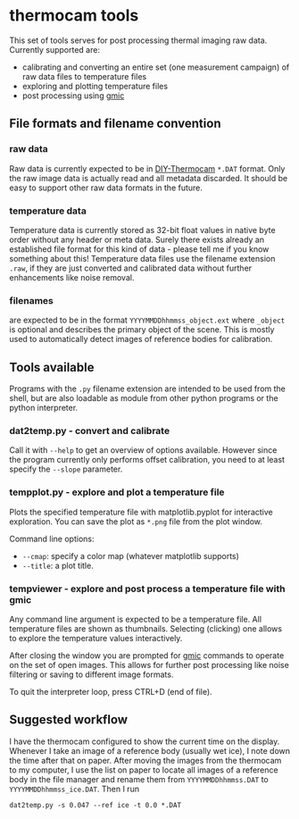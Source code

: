 # thermocam tools

This set of tools serves for post processing thermal imaging raw data.
Currently supported are:

* calibrating and converting an entire set (one measurement campaign) of
  raw data files to temperature files
* exploring and plotting temperature files
* post processing using [gmic](https://gmic.eu) 


## File formats and filename convention
### raw data

Raw data is currently expected to be in
[DIY-Thermocam](https://github.com/maxritter/DIY-Thermocam) `*.DAT` format.
Only the raw image data is actually read and all metadata discarded. It
should be easy to support other raw data formats in the future.


### temperature data

Temperature data is currently stored as 32-bit float values in native
byte order without any header or meta data. Surely there exists already
an established file format for this kind of data - please tell me if
you know something about this! Temperature data files use the filename
extension `.raw`, if they are just converted and calibrated data without
further enhancements like noise removal.


### filenames

are expected to be in the format `YYYYMMDDhhmmss_object.ext` where
`_object` is optional and describes the primary object of the scene. This
is mostly used to automatically detect images of reference bodies for
calibration.


## Tools available

Programs with the `.py` filename extension are intended to be used from the
shell, but are also loadable as module from other python programs or the
python interpreter.


### dat2temp.py - convert and calibrate

Call it with `--help` to get an overview of options available. However
since the program currently only performs offset calibration, you need to
at least specify the `--slope` parameter.


### tempplot.py - explore and plot a temperature file

Plots the specified temperature file with matplotlib.pyplot for interactive
exploration. You can save the plot as `*.png` file from the plot window.

Command line options:

* `--cmap`: specify a color map (whatever matplotlib supports)
* `--title`: a plot title.


### tempviewer - explore and post process a temperature file with gmic

Any command line argument is expected to be a temperature file. All
temperature files are shown as thumbnails. Selecting (clicking) one
allows to explore the temperature values interactively.

After closing the window you are prompted for [gmic](https://gmic.eu)
commands to operate on the set of open images. This allows for further
post processing like noise filtering or saving to different image formats.

To quit the interpreter loop, press CTRL+D (end of file).


## Suggested workflow

I have the thermocam configured to show the current time on the display.
Whenever I take an image of a reference body (usually wet ice), I note down
the time after that on paper. After moving the images from the thermocam
to my computer, I use the list on paper to locate all images of a
reference body in the file manager and rename them from `YYYYMMDDhhmmss.DAT`
to `YYYYMMDDhhmmss_ice.DAT`. Then I run
```
dat2temp.py -s 0.047 --ref ice -t 0.0 *.DAT
```
